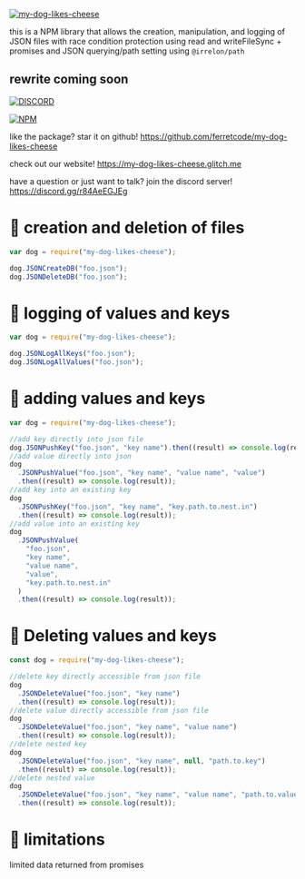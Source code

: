 <a href="https://ibb.co/QF9Zb2f"><img align="center" src="https://i.ibb.co/99nJ8FN/my-dog-likes-cheese.png" alt="my-dog-likes-cheese" border="0"></a>

this is a NPM library that allows the creation, manipulation, and logging of JSON files with race condition protection using read and writeFileSync + promises and JSON querying/path setting using `@irrelon/path`

## rewrite coming soon

[![DISCORD](https://img.shields.io/badge/Discord-https%3A%2F%2Fdiscord.gg%2Fr84AeEGJEg-blueviolet?style=for-the-badge)](https://discord.gg/r84AeEGJEg)

[![NPM](https://nodei.co/npm/my-dog-likes-cheese.png)](https://nodei.co/npm/my-dog-likes-cheese/)

like the package? star it on github! https://github.com/ferretcode/my-dog-likes-cheese

check out our website! https://my-dog-likes-cheese.glitch.me

have a question or just want to talk? join the discord server! https://discord.gg/r84AeEGJEg

# 📜 creation and deletion of files

```javascript
var dog = require("my-dog-likes-cheese");

dog.JSONCreateDB("foo.json");
dog.JSONDeleteDB("foo.json");
```

# 📜 logging of values and keys

```javascript
var dog = require("my-dog-likes-cheese");

dog.JSONLogAllKeys("foo.json");
dog.JSONLogAllValues("foo.json");
```

# 📜 adding values and keys

```javascript
var dog = require("my-dog-likes-cheese");

//add key directly into json file
dog.JSONPushKey("foo.json", "key name").then((result) => console.log(result));
//add value directly into json
dog
  .JSONPushValue("foo.json", "key name", "value name", "value")
  .then((result) => console.log(result));
//add key into an existing key
dog
  .JSONPushKey("foo.json", "key name", "key.path.to.nest.in")
  .then((result) => console.log(result));
//add value into an existing key
dog
  .JSONPushValue(
    "foo.json",
    "key name",
    "value name",
    "value",
    "key.path.to.nest.in"
  )
  .then((result) => console.log(result));
```

# 📜 Deleting values and keys

```javascript
const dog = require("my-dog-likes-cheese");

//delete key directly accessible from json file
dog
  .JSONDeleteValue("foo.json", "key name")
  .then((result) => console.log(result));
//delete value directly accessible from json file
dog
  .JSONDeleteValue("foo.json", "key name", "value name")
  .then((result) => console.log(result));
//delete nested key
dog
  .JSONDeleteValue("foo.json", "key name", null, "path.to.key")
  .then((result) => console.log(result));
//delete nested value
dog
  .JSONDeleteValue("foo.json", "key name", "value name", "path.to.value")
  .then((result) => console.log(result));
```

# 🚫 limitations

limited data returned from promises
